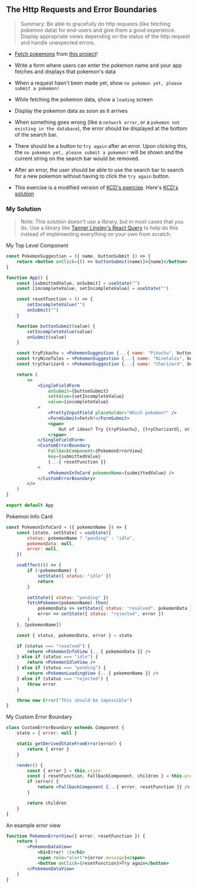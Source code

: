 ## The Http Requests and Error Boundaries

> Summary: Be able to gracefully do http requests (like fetching pokemon data) for end-users and give them a good experience. Display appropriate views depending on the status of the http request and handle unexpected errors.

-   [Fetch pokemons](https://graphql-pokemon2.vercel.app) from [this project](https://github.com/lucasbento/graphql-pokemon/pull/14)!
-   Write a form where users can enter the pokemon name and your app fetches and displays that pokemon's data
-   When a request hasn't been made yet, show `no pokemon yet, please submit a pokemon!`
-   While fetching the pokemon data, show a `loading` screen
-   Display the pokemon data as soon as it arrives
-   When something goes wrong (like a `network error`, or a `pokemon not existing in the database`), the error should be displayed at the bottom of the search bar.
-   There should be a button to `try again` after an error. Upon clicking this, the `no pokemon yet, please submit a pokemon!` will be shown and the current string on the search bar would be removed.
-   After an error, the user should be able to use the search bar to search for a new pokemon without having to click the `try again` button.

-   This exercise is a modified version of [KCD's exercise](https://react-hooks.netlify.app/6). Here's [KCD's solution](https://github.com/kentcdodds/react-hooks/blob/main/src/final/04.extra-3.js)

### My Solution

> Note: This solution doesn't use a library, but in most cases that you do. Use a library like [Tanner Linsley's React Query](https://github.com/tannerlinsley/react-query) to help do this instead of implementing everything on your own from scratch.

My Top Level Component

```jsx
const PokemonSuggestion = ({ name, buttonSubmit }) => {
    return <button onClick={() => buttonSubmit(name)}>{name}</button>
}

function App() {
    const [submittedValue, onSubmit] = useState("")
    const [incompleteValue, setIncompleteValue] = useState("")

    const resetFunction = () => {
        setIncompleteValue("")
        onSubmit("")
    }

    function buttonSubmit(value) {
        setIncompleteValue(value)
        onSubmit(value)
    }

    const tryPikachu = <PokemonSuggestion {...{ name: "Pikachu", buttonSubmit }} />
    const tryNineTales = <PokemonSuggestion {...{ name: "Ninetales", buttonSubmit }} />
    const tryCharizard = <PokemonSuggestion {...{ name: "Charizard", buttonSubmit }} />

    return (
        <>
            <SingleFieldForm
                onSubmit={buttonSubmit}
                setValue={setIncompleteValue}
                value={incompleteValue}
            >
                <PrettyInputField placeholder="Which pokemon?" />
                <FormSubmit>Fetch!</FormSubmit>
                <span>
                    Out of ideas? Try {tryPikachu}, {tryCharizard}, or {tryNineTales}.
                </span>
            </SingleFieldForm>
            <CustomErrorBoundary
                FallbackComponent={PokemonErrorView}
                key={submittedValue}
                {...{ resetFunction }}
            >
                <PokemonInfoCard pokemonName={submittedValue} />
            </CustomErrorBoundary>
        </>
    )
}

export default App
```

Pokemon Info Card

```jsx
const PokemonInfoCard = ({ pokemonName }) => {
    const [state, setState] = useState({
        status: pokemonName ? "pending" : "idle",
        pokemonData: null,
        error: null,
    })

    useEffect(() => {
        if (!pokemonName) {
            setState({ status: "idle" })
            return
        }

        setState({ status: "pending" })
        fetchPokemon(pokemonName).then(
            pokemonData => setState({ status: "resolved", pokemonData }),
            error => setState({ status: "rejected", error })
        )
    }, [pokemonName])

    const { status, pokemonData, error } = state

    if (status === "resolved") {
        return <PokemonInfoView {...{ pokemonData }} />
    } else if (status === "idle") {
        return <PokemonIdleView />
    } else if (status === "pending") {
        return <PokemonLoadingView {...{ pokemonName }} />
    } else if (status === "rejected") {
        throw error
    }

    throw new Error("This should be impossible")
}
```

My Custom Error Boundary

```jsx
class CustomErrorBoundary extends Component {
    state = { error: null }

    static getDerivedStateFromError(error) {
        return { error }
    }

    render() {
        const { error } = this.state
        const { resetFunction, FallbackComponent, children } = this.props
        if (error) {
            return <FallbackComponent {...{ error, resetFunction }} />
        }

        return children
    }
}
```

An example error view

```jsx
function PokemonErrorView({ error, resetFunction }) {
    return (
        <PokemonDataView>
            <h1>Error! :(</h1>
            <span role="alert">{error.message}</span>
            <button onClick={resetFunction}>Try again</button>
        </PokemonDataView>
    )
}
```
